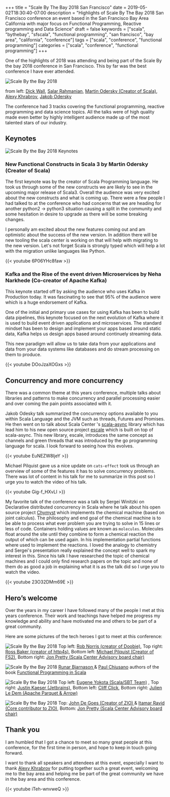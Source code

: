+++
title = "Scale By The Bay 2018 San Francisco"
date = 2019-05-02T18:30:40-07:00
description = "Highlights of Scale By The Bay 2018 San Francisco conference an event based in the San Francisco Bay Area California with major focus on Functional Programming, Reactive programming and Data Science"
draft = false
keywords = ["scala", "bythebay", "sfscala", "functional programming", "san francisco", "bay area", "california", "conference"]
tags = ["scala", "conference", "functional programming"]
categories = ["scala", "conference", "functional programming"]
+++

One of the highlights of 2018 was attending and being part of the Scale By the bay 2018 conference in San Francisco. This by far was the best conference I have ever attended. 

![Scale By the Bay 2018](https://via.softinio.com/scalebythebay_2018_header.jpg)

from left: [Dick Wall](https://twitter.com/dickwall), [Salar Rahmanian](https://twitter.com/SalarRahmanian), [Martin Odersky (Creator of Scala)](https://twitter.com/odersky), [Alexy Khrabrov](https://twitter.com/ChiefScientist), [Jakob Odersky ](https://twitter.com/jodersky)

The conference had 3 tracks covering the functional programming, reactive programming and data science topics. All the talks were of high quality made even better by highly intelligent audience made up of the most talented stars of our industry.

## Keynotes
![Scale By the Bay 2018 Keynotes](https://via.softinio.com/scalebythebay_2018_keynotes.jpg)

### New Functional Constructs in Scala 3 by Martin Odersky (Creator of Scala)

The first keynote was by the creator of Scala Programming language. He took us through some of the new constructs we are likely to see in the upcoming major release of Scala3. Overall the audience was very excited about the new constructs and what is coming up. There were a few people I had talked to at the conference who had concerns that we are heading for another python2 -> python3 situation causing a split in the community and some hesitation in desire to upgrade as there will be some breaking changes.

I personally am excited about the new features coming out and am optimistic about the success of the new version. In addition there will be new tooling the scala center is working on that will help with migrating to the new version. Let's not forget Scala is strongly typed which will help a lot with the migration unlike languages like Python.

{{< youtube 6P06YHc8faw >}}

### Kafka and the Rise of the event driven Microservices by Neha Narkhede (Co-creator of Apache Kafka)
This keynote started off by asking the audience who uses Kafka in Production today. It was fascinating to see that 95% of the audience were which is a huge endorsement of Kafka.

One of the initial and primary use cases for using Kafka has been to build data pipelines, this keynote focused on the next evolution of Kafka where it is used to build event driven applications and microservices. The standard mindset has been to design and implement your apps based around static data, Kafka helps us design apps based around continuely streaming data.

This new paradigm will allow us to take data from your applications and data from your data systems like databases and do stream processing on them to produce.

{{< youtube DOoJzaXOGxs >}}

## Concurrency and more concurrency
There was a common theme at this years conference, multiple talks about libraries and patterns to make concurrency and parallel processing easier and over coming the pain points associated with it. 

Jakob Odesky talk summarized the concurrency options available to you  within Scala Language and the JVM such as threads, Futures and Promises. He then went on to talk about Scala Center 's [scala-async](https://github.com/scala/scala-async) library which has lead him to his new open source project  [escale](https://github.com/jodersky/escale) which is built on top of scala-async.  This new library, escale, introduces the same concept as channels and green threads that was introduced by the go programming language for scala. I look forward to seeing how this evolves.

{{< youtube EuNEZW8ljeY >}}

Michael Pilquist gave us a nice update on `cats-effect` took us through an overview of some of the features it has to solve concurrency problems. There was lot of content in his talk for me to summarize in this post so I urge you to watch the video of his talk.

{{< youtube Gig-f_HXvLI >}}

My favorite talk of the conference was a talk by Sergei Winitzki on Declarative distributed concurrency in Scala where he talk about his open source project  [Chymyst](https://github.com/Chymyst/chymyst-core) which implements the chemical machine (based on joint calculus). The philosophy and end goal  of the chemical machine is to be able to process what ever problem you are trying to solve in 15 lines or less of code. Containers holding values are known as `molecules`. Molecules  float around the site until they combine to form a chemical reaction the output of which can be used again. In his implementation partial functions where used  to implement the reactions. I loved the analogy to chemistry and Sergei's presentation really explained the concept well to spark my interest in this. Since his talk I have researched the topic of chemical machines and I could only find research papers on the topic and none of them do as good a job in explaining what it is as the talk did so I urge you to watch the video. 

{{< youtube 23O32DMm69E >}}

## Hero’s welcome
Over the years in my career I have followed many of the people I met at this years conference. Their work and teachings have helped me progress my knowledge and ability and have motivated me and others to be part of a great community. 

Here  are some pictures of the tech heroes I got to meet at this conference:

![Scale By the Bay 2018 ](https://via.softinio.com/scale_by_the_bay_2018_1.JPG)
Top left: [Rob Norris (creator of Doobie)](https://twitter.com/tpolecat), Top right: [Ross Baker (creator of http4s)](https://twitter.com/rossabaker),
Bottom left: [Michael Pilquist (Creator of FS2)](https://twitter.com/mpilquist), Bottom right:  [Jon Pretty (Scala Center Advisory board chair)](https://twitter.com/propensive/)

![Scale By the Bay 2018](https://via.softinio.com/scale_by_the_bay_2018_2.JPG)
[Runar Bjarnason ](https://twitter.com/runarorama) & [Paul Chiusano](https://twitter.com/pchiusano) authors of the book [Functional Programming in Scala](https://www.manning.com/books/functional-programming-in-scala)

![Scale By the Bay 2018](https://via.softinio.com/scale_by_the_bay_2018_4.JPG)
Top left: [Eugene Yokota (Scala/SBT Team)](https://twitter.com/eed3si9n) , Top right:  [Justin Kaeser (Jetbrains)](https://twitter.com/ebenwert),
Bottom left: [Cliff Click](https://twitter.com/cliff_click),  Bottom right:  [Julien Le Dem (Apache Parquet & Arrow)](https://twitter.com/J_)

![Scale By the Bay 2018](https://via.softinio.com/scale_by_the_bay_2018_3.JPG)
Top: [John De Goes (Creator of ZIO) ](https://twitter.com/jdegoes) & [Itamar Ravid (Core contributor to ZIO)](https://twitter.com/itrvd),
Bottom:  [Jon Pretty (Scala Center Advisory board chair)](https://twitter.com/propensive/)

## Thank you
I am humbled that I got a chance to meet so many great people at this conference, for the first time in person, and hope to keep in touch going forward. 

I want to thank all speakers and attendees at this event, especially I want to thank [Alexy Khrabrov](https://twitter.com/ChiefScientist) for putting together such a great event, welcoming me to the bay area and helping me be part of the great community we have in the bay area and this conference.

{{< youtube iTeh-wnvweQ >}}

